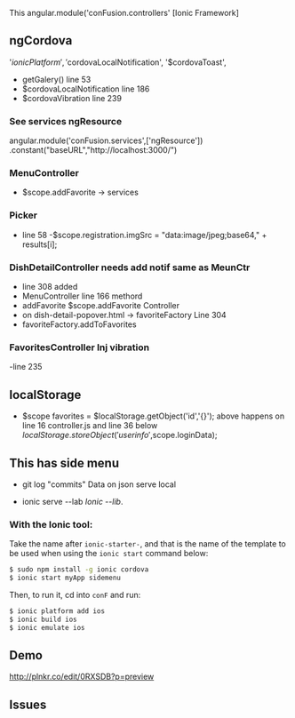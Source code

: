 This angular.module('conFusion.controllers' [Ionic Framework]

## ngCordova
'$ionicPlatform', '$cordovaLocalNotification', '$cordovaToast',
- getGalery() line 53
- $cordovaLocalNotification line 186
- $cordovaVibration line 239

### See services ngResource
angular.module('conFusion.services',['ngResource'])
.constant("baseURL","http://localhost:3000/")

### MenuController
 - $scope.addFavorite -> services

### Picker
- line 58
-$scope.registration.imgSrc = "data:image/jpeg;base64," + results[i];

### DishDetailController needs add notif same as MeunCtr
- line 308 added 
- MenuController line 166 methord
- addFavorite $scope.addFavorite Controller 
- on dish-detail-popover.html -> favoriteFactory Line 304
- favoriteFactory.addToFavorites

### FavoritesController Inj vibration
-line 235

## localStorage

- $scope favorites = $localStorage.getObject('id','{}');
above happens on line 16 controller.js and line 36 below
$localStorage.storeObject('userinfo',$scope.loginData);


## This has side menu 
* git log "commits"
Data on json serve local
- ionic serve --lab 
*Ionic --lib*. 


### With the Ionic tool:

Take the name after `ionic-starter-`, and that is the name of the template to be used when using the `ionic start` command below:

```bash
$ sudo npm install -g ionic cordova
$ ionic start myApp sidemenu
```

Then, to run it, cd into `conF` and run:

```bash
$ ionic platform add ios
$ ionic build ios
$ ionic emulate ios
```


## Demo
http://plnkr.co/edit/0RXSDB?p=preview

## Issues
